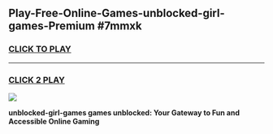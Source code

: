 
## Play-Free-Online-Games-unblocked-girl-games-Premium #7mmxk
<h3>
<a href="https://premium.freeplayer.one?title=unblocked-girl-games&ref=8M">CLICK TO PLAY</a></h3>
<hr>

<h3>
<a href="https://premium.freeplayer.one?title=unblocked-girl-games&ref=8M">CLICK 2 PLAY</a>
  
</h3>

<a href="https://premium.freeplayer.one?title=unblocked-girl-games&ref=8M"><img src="https://clearcache.store/games.png"></a>


**unblocked-girl-games games unblocked: Your Gateway to Fun and Accessible Online Gaming**
